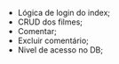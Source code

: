- Lógica de login do index;
- CRUD dos filmes;
- Comentar;
- Excluir comentário;
- Nivel de acesso no DB;
